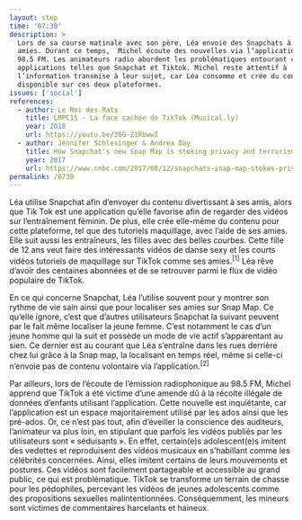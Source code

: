 ```yaml
---
layout: step
time: '07:30'
description: >
  Lors de sa course matinale avec son père, Léa envoie des Snapchats à ses
  amies. Durant ce temps,  Michel écoute des nouvelles via l’application de
  98.5 FM. Les animateurs radio abordent les problématiques entourant certaines
  applications telles que Snapchat et Tiktok. Michel reste attentif à
  l’information transmise à leur sujet, car Léa consomme et crée du contenu
  disponible sur ces deux plateformes.
issues: ['social']
references:
  - author: Le Roi des Rats 
    title: LMPC15 - La face cachée de TikTok (Musical.ly)
    year: 2018
    url: https://youtu.be/20G-Z1RbwwI
  - author: Jennifer Schlesinger & Andrea Day
    title: How Snapchat's new Snap Map is stoking privacy and terrorism fears
    year: 2017
    url: https://www.cnbc.com/2017/08/12/snapchats-snap-map-stokes-privacy-fears.html
permalink: /0730
---
```


Léa utilise Snapchat afin d’envoyer du contenu divertissant à ses amis, alors que Tik Tok est une application qu’elle favorise afin de regarder des vidéos sur l’entraînement féminin. De plus, elle crée elle-même du contenu pour cette plateforme, tel que des tutoriels maquillage, avec l’aide de ses amies. 
Elle suit aussi les entraîneurs, les filles avec des belles courbes. Cette fille de 12 ans veut faire des intéressants vidéos de danse sexy et les courts vidéos tutoriels de maquillage sur TikTok comme ses amies.<sup>[1]</sup> Léa rêve d’avoir des centaines abonnées et de se retrouver parmi le flux de vidéo populaire de TikTok. 

En ce qui concerne Snapchat, Léa l’utilise souvent pour y montrer son rythme de vie sain ainsi que pour localiser ses amies sur Snap Map. Ce qu’elle ignore, c’est que d’autres utilisateurs Snapchat la suivant peuvent par le fait même localiser la jeune femme. C’est notamment le cas d’un jeune homme qui la suit et possède un mode de vie actif s’apparentant au sien. Ce dernier est au courant que Léa s’entraîne dans les rues derrière chez lui grâce à la Snap map, la localisant en temps réel, même si celle-ci n’envoie pas de contenu volontaire via l’application.<sup>[2]</sup>   

Par ailleurs, lors de l’écoute de l’émission radiophonique au 98.5 FM, Michel apprend que TikTok a été victime d’une amende dû à la récolte illégale de données d’enfants utilisant l’application. Cette nouvelle est inquiétante, car l’application est un espace majoritairement utilisé par les ados ainsi que les pré-ados. Or, ce n’est pas tout, afin d’éveiller la conscience des auditeurs, l’animateur va plus loin, en stipulant que parfois les vidéos publiés par les utilisateurs sont « séduisants ». En effet, certain(e)s adolescent(e)s imitent des vedettes et reproduisent des vidéos musicaux en s’habillant comme les célébrités concernées. Ainsi, elles imitent certains de leurs mouvements et postures. Ces vidéos sont facilement partageable et accessible au grand public, ce qui est problématique. TikTok se transforme un terrain de chasse pour les pédophiles, percevant les vidéos de jeunes adolescents comme des propositions sexuelles malintentionnées. Conséquemment, les mineurs sont victimes de commentaires harcelants et haineux. 
